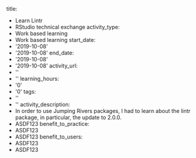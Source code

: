 title:
- Learn Lintr
- RStudio technical exchange
activity_type:
- Work based learning
- Work based learning
start_date:
- '2019-10-08'
- '2019-10-08'
end_date:
- '2019-10-08'
- '2019-10-08'
activity_url:
- ''
- ''
learning_hours:
- '0'
- '0'
tags:
- ''
- ''
activity_description:
- In order to use Jumping Rivers packages, I had to learn about the lintr package,
  in particular, the update to 2.0.0.
- ASDF123
benefit_to_practice:
- ASDF123
- ASDF123
benefit_to_users:
- ASDF123
- ASDF123
